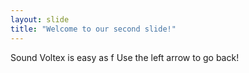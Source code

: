 ```yaml
---
layout: slide
title: "Welcome to our second slide!"
---
```

Sound Voltex is easy as f
Use the left arrow to go back!
